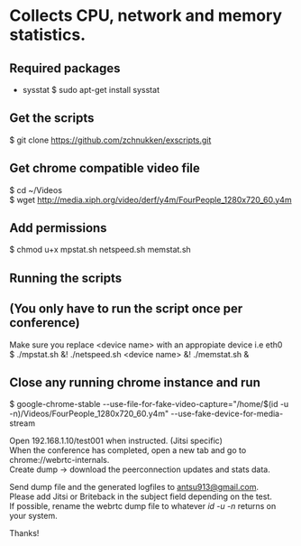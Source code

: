 # Collects CPU, network and memory statistics.
## Required packages
* sysstat
$ sudo apt-get install sysstat

## Get the scripts
$ git clone https://github.com/zchnukken/exscripts.git

## Get chrome compatible video file
$ cd ~/Videos  
$ wget http://media.xiph.org/video/derf/y4m/FourPeople_1280x720_60.y4m

## Add permissions
$ chmod u+x mpstat.sh netspeed.sh memstat.sh

## Running the scripts
## (You only have to run the script once per conference)
Make sure you replace \<device name> with an appropiate device i.e eth0  
$ ./mpstat.sh &! ./netspeed.sh \<device name> &! ./memstat.sh &

## Close any running chrome instance and run
$ google-chrome-stable --use-file-for-fake-video-capture="/home/$(id -u -n)/Videos/FourPeople_1280x720_60.y4m" --use-fake-device-for-media-stream

Open 192.168.1.10/test001 when instructed. (Jitsi specific)  
When the conference has completed, open a new tab and go to chrome://webrtc-internals.  
Create dump -> download the peerconnection updates and stats data.  

Send dump file and the generated logfiles to antsu913@gmail.com.  
Please add Jitsi or Briteback in the subject field depending on the test.  
If possible, rename the webrtc dump file to whatever <i>id -u -n</i> returns on your system.  

Thanks!
